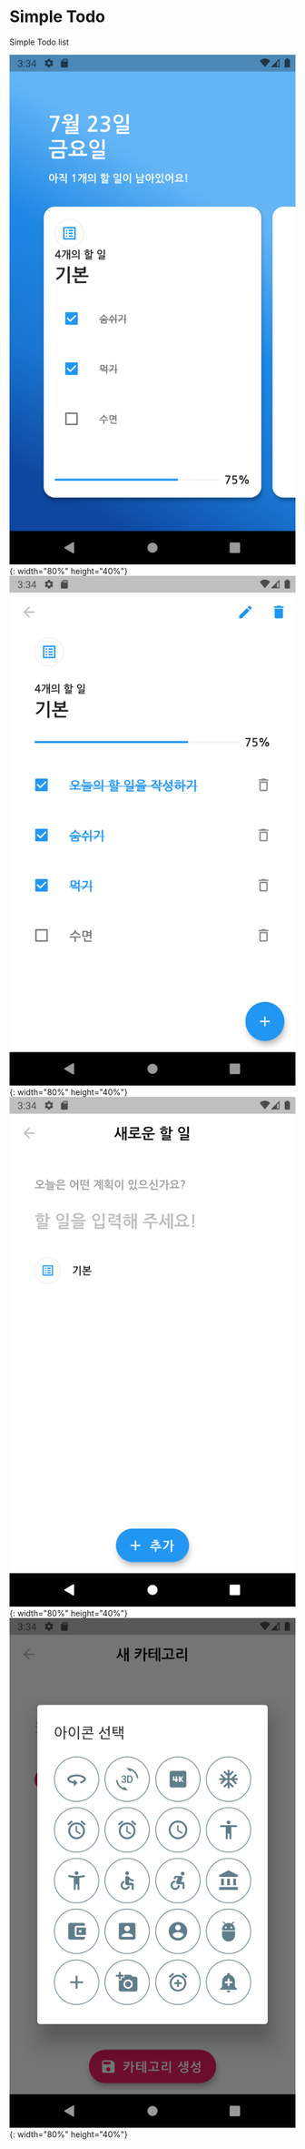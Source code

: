 # Simple Todo

Simple Todo list

![1](/screenshot/1.png){: width="80%" height="40%"}
![2](/screenshot/2.png){: width="80%" height="40%"}
![3](/screenshot/3.png){: width="80%" height="40%"}
![4](/screenshot/4.png){: width="80%" height="40%"}
